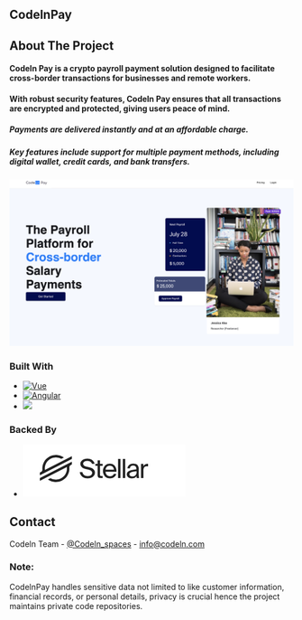 ## CodelnPay

## About The Project

#### Codeln Pay is a crypto payroll payment solution designed to facilitate cross-border transactions for businesses and remote workers. 
#### With robust security features, Codeln Pay ensures that all transactions are encrypted and protected, giving users peace of mind. 
##### Payments are delivered instantly and at an affordable charge. 
##### Key features include support for multiple payment methods, including digital wallet, credit cards, and bank transfers. 

<!-- ABOUT THE PROJECT -->


[![Product Name Screen Shot][product-screenshot]](https://pay.codeln.com)





### Built With

* [![Vue][Vue.js]][Vue-url]
* [![Angular][Angular.io]][Angular-url]
* <a href="https://www.djangoproject.com"><img src="https://static.djangoproject.com/img/logos/django-logo-positive.png" height="40"></img></a>

### Backed By
* <a href="https://stellar.org/"><img src="images/stellar.png"></img></a>


[React.js]: https://img.shields.io/badge/React-20232A?style=for-the-badge&logo=react&logoColor=61DAFB
[React-url]: https://reactjs.org/
[Vue.js]: https://img.shields.io/badge/Vue.js-35495E?style=for-the-badge&logo=vuedotjs&logoColor=4FC08D
[Vue-url]: https://vuejs.org/
[Angular.io]: https://img.shields.io/badge/Angular-DD0031?style=for-the-badge&logo=angular&logoColor=white
[Angular-url]: https://angular.io/
[Stellar.io]: https://cdn.sanity.io/images/e2r40yh6/production-i18n/40c30d9139a96e08606c1d12dc31697649642862-1667x1000.png?w=1224&auto=format&dpr=2
[Stellar-url]:  https://stellar.org/
[Django.org]: https://static.djangoproject.com/img/logos/django-logo-positive.png
[Django-url]:  https://www.djangoproject.com
[product-screenshot]: images/screenshot.png



<!-- CONTACT -->
## Contact

Codeln Team - [@Codeln_spaces](https://twitter.com/Codeln_spaces) -  info@codeln.com


### Note: 
 CodelnPay handles sensitive data not limited to like customer information, financial records, or personal details, 
 privacy is crucial hence the project maintains private code repositories.
